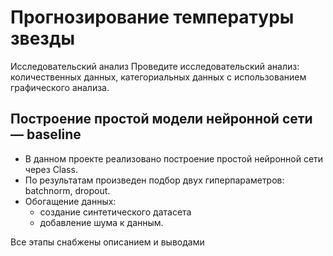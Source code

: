 # Прогнозирование температуры звезды

 Исследовательский анализ
Проведите исследовательский анализ:
количественных данных,
категориальных данных с использованием графического анализа.

## Построение простой модели нейронной сети — baseline
- В данном проекте реализовано построение простой нейронной сети через Class.
- По результатам произведен подбор двух гиперпараметров: batchnorm, dropout.
- Обогащение данных:
    - создание синтетического датасета
    - добавление шума к данным.

Все этапы снабжены описанием и выводами
